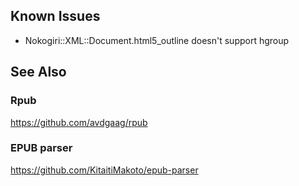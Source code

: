 
## Known Issues
- Nokogiri::XML::Document.html5_outline doesn't support hgroup

## See Also
### Rpub
https://github.com/avdgaag/rpub

### EPUB parser
https://github.com/KitaitiMakoto/epub-parser